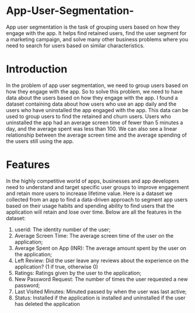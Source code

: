 # App-User-Segmentation-
App user segmentation is the task of grouping users based on how they engage with the app. It helps find retained users, find the user segment for a marketing campaign, and solve many other business problems where you need to search for users based on similar characteristics. 
# Introduction
In the problem of app user segmentation, we need to group users based on how they engage with the app. So to solve this problem, we need to have data about the users based on how they engage with the app. I found a dataset containing data about how users who use an app daily and the users who have uninstalled the app engaged with the app. This data can be used to group users to find the retained and churn users.  Users who uninstalled the app had an average screen time of fewer than 5 minutes a day, and the average spent was less than 100. We can also see a linear relationship between the average screen time and the average spending of the users still using the app.
# Features
In the highly competitive world of apps, businesses and app developers need to understand and target specific user groups to improve engagement and retain more users to increase lifetime value. Here is a dataset we collected from an app to find a data-driven approach to segment app users based on their usage habits and spending ability to find users that the application will retain and lose over time. Below are all the features in the dataset:
1. userid: The identity number of the user;
2. Average Screen Time: The average screen time of the user on the application;
3. Average Spent on App (INR): The average amount spent by the user on the application;
4. Left Review: Did the user leave any reviews about the experience on the application? (1 if true, otherwise 0)
5. Ratings: Ratings given by the user to the application;
6. New Password Request: The number of times the user requested a new password;
7. Last Visited Minutes: Minuted passed by when the user was last active;
8. Status: Installed if the application is installed and uninstalled if the user has deleted the application
